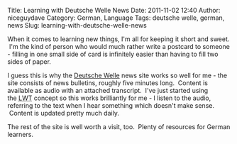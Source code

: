 Title: Learning with Deutsche Welle News
Date: 2011-11-02 12:40
Author: niceguydave
Category: German, Language
Tags: deutsche welle, german, news
Slug: learning-with-deutsche-welle-news

When it comes to learning new things, I'm all for keeping it short and
sweet.  I'm the kind of person who would much rather write a postcard to
someone - filling in one small side of card is infinitely easier than
having to fill two sides of paper.

I guess this is why the [Deutsche
Welle](http://www.dw-world.de/dw/0,,8030,00.html "Nachrichten | Deutsche Welle")
news site works so well for me - the site consists of news bulletins,
roughly five minutes long.  Content is available as audio with an
attached transcript.  I've just started using
the <abbr title="Learning with Texts">LWT</abbr> concept so this works
brilliantly for me - I listen to the audio, referring to the text when I
hear something which doesn't make sense.  Content is updated pretty much
daily.

The rest of the site is well worth a visit, too.  Plenty of resources
for German learners.
